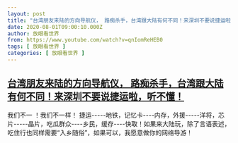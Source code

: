 ```yaml
---
layout: post
title: "台湾朋友来陆的方向导航仪， 路痴杀手，台湾跟大陆有何不同！来深圳不要说捷运啦，听不懂！"
date: 2020-08-01T09:00:10.000Z
author: 放眼看世界
from: https://www.youtube.com/watch?v=qnIomReHEB0
tags: [ 放眼看世界 ]
categories: [ 放眼看世界 ]
---
```

<!--1596272410000-->
[台湾朋友来陆的方向导航仪， 路痴杀手，台湾跟大陆有何不同！来深圳不要说捷运啦，听不懂！](https://www.youtube.com/watch?v=qnIomReHEB0)
------

<div>
我们不一 ！我们不一样！ 捷运-----地铁，记忆卡----内存，外援-----洋将，芯片-----晶片，吃瓜群众----乡民，缓存----快取！如果来大陆玩，除了言语表述，吃住行也同样需要“入乡随俗”，如果可以，我愿意做你的网络导游！
</div>

